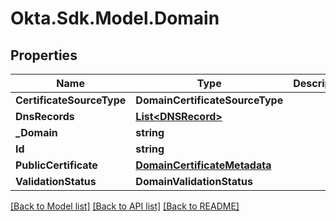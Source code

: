 # Okta.Sdk.Model.Domain

## Properties

Name | Type | Description | Notes
------------ | ------------- | ------------- | -------------
**CertificateSourceType** | **DomainCertificateSourceType** |  | [optional] 
**DnsRecords** | [**List&lt;DNSRecord&gt;**](DNSRecord.md) |  | [optional] 
**_Domain** | **string** |  | [optional] 
**Id** | **string** |  | [optional] 
**PublicCertificate** | [**DomainCertificateMetadata**](DomainCertificateMetadata.md) |  | [optional] 
**ValidationStatus** | **DomainValidationStatus** |  | [optional] 

[[Back to Model list]](../README.md#documentation-for-models) [[Back to API list]](../README.md#documentation-for-api-endpoints) [[Back to README]](../README.md)

